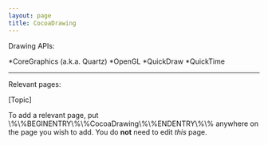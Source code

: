 ```yaml
---
layout: page
title: CocoaDrawing
---
```




Drawing APIs:


*CoreGraphics (a.k.a. Quartz)
*OpenGL
*QuickDraw
*QuickTime


----
Relevant pages:

[Topic]

To add a relevant page, put \\%\\%BEGINENTRY\\%\\%CocoaDrawing\\%\\%ENDENTRY\\%\\% anywhere on the page you wish to add. You do **not** need to edit *this* page.

